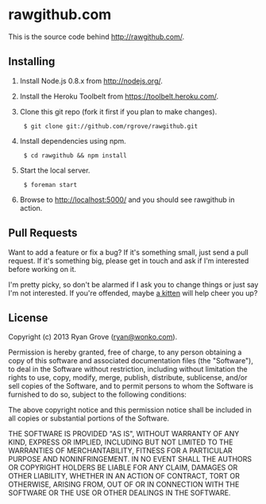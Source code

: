 rawgithub.com
=============

This is the source code behind <http://rawgithub.com/>.


Installing
----------

1. Install Node.js 0.8.x from <http://nodejs.org/>.

2. Install the Heroku Toolbelt from <https://toolbelt.heroku.com/>.

3. Clone this git repo (fork it first if you plan to make changes).

        $ git clone git://github.com/rgrove/rawgithub.git

4. Install dependencies using npm.

        $ cd rawgithub && npm install

5. Start the local server.

        $ foreman start

6. Browse to <http://localhost:5000/> and you should see rawgithub in action.


Pull Requests
-------------

Want to add a feature or fix a bug? If it's something small, just send a pull
request. If it's something big, please get in touch and ask if I'm interested
before working on it.

I'm pretty picky, so don't be alarmed if I ask you to change things or just say
I'm not interested. If you're offended, maybe
[a kitten](http://emergencykitten.com/) will help cheer you up?


License
-------

Copyright (c) 2013 Ryan Grove (ryan@wonko.com).

Permission is hereby granted, free of charge, to any person obtaining a copy of
this software and associated documentation files (the "Software"), to deal in
the Software without restriction, including without limitation the rights to
use, copy, modify, merge, publish, distribute, sublicense, and/or sell copies of
the Software, and to permit persons to whom the Software is furnished to do so,
subject to the following conditions:

The above copyright notice and this permission notice shall be included in all
copies or substantial portions of the Software.

THE SOFTWARE IS PROVIDED "AS IS", WITHOUT WARRANTY OF ANY KIND, EXPRESS OR
IMPLIED, INCLUDING BUT NOT LIMITED TO THE WARRANTIES OF MERCHANTABILITY, FITNESS
FOR A PARTICULAR PURPOSE AND NONINFRINGEMENT. IN NO EVENT SHALL THE AUTHORS OR
COPYRIGHT HOLDERS BE LIABLE FOR ANY CLAIM, DAMAGES OR OTHER LIABILITY, WHETHER
IN AN ACTION OF CONTRACT, TORT OR OTHERWISE, ARISING FROM, OUT OF OR IN
CONNECTION WITH THE SOFTWARE OR THE USE OR OTHER DEALINGS IN THE SOFTWARE.
